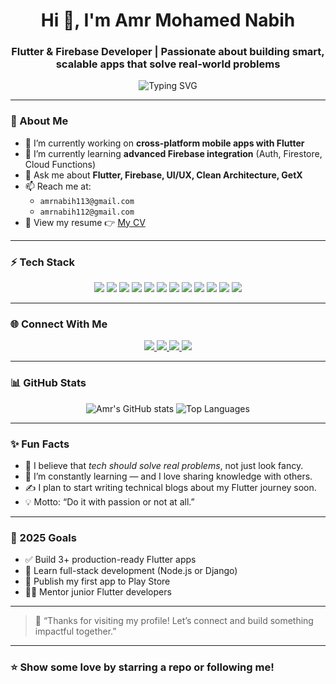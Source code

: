 <h1 align="center">Hi 👋, I'm Amr Mohamed Nabih</h1>
<h3 align="center">Flutter & Firebase Developer | Passionate about building smart, scalable apps that solve real-world problems</h3>

<p align="center">
  <img src="https://readme-typing-svg.herokuapp.com?font=Fira+Code&pause=1000&color=5FADF7&center=true&vCenter=true&width=435&lines=Hi+I'm+Amr+Nabih+%F0%9F%91%8B;Flutter+%7C+Firebase+%7C+Dart+Dev;Loves+clean+code+%26+UI%2FUX+%E2%9C%A8;Let's+build+great+apps+together!" alt="Typing SVG" />
</p>


---

### 🌱 About Me

- 🔭 I’m currently working on **cross-platform mobile apps with Flutter**
- 🌱 I’m currently learning **advanced Firebase integration** (Auth, Firestore, Cloud Functions)
- 💬 Ask me about **Flutter, Firebase, UI/UX, Clean Architecture, GetX**
- 📫 Reach me at:  
  - `amrnabih113@gmail.com`  
  - `amrnabih112@gmail.com`
- 📄 View my resume 👉 [My CV](https://drive.google.com/drive/folders/1px1QfVff0uxB8qeNLDSkkb22vH6-BHWH)

---

### ⚡ Tech Stack

<p align="center">
  <img src="https://img.shields.io/badge/Dart-0175C2?style=for-the-badge&logo=dart&logoColor=white"/>
  <img src="https://img.shields.io/badge/Flutter-02569B?style=for-the-badge&logo=flutter&logoColor=white"/>
  <img src="https://img.shields.io/badge/Firebase-FFCA28?style=for-the-badge&logo=firebase&logoColor=black"/>
  <img src="https://img.shields.io/badge/GetX-blueviolet?style=for-the-badge"/>
  <img src="https://img.shields.io/badge/SQL-4479A1?style=for-the-badge&logo=postgresql&logoColor=white"/>
  <img src="https://img.shields.io/badge/C%23-239120?style=for-the-badge&logo=c-sharp&logoColor=white"/>
  <img src="https://img.shields.io/badge/Postman-FF6C37?style=for-the-badge&logo=postman&logoColor=white"/>
  <img src="https://img.shields.io/badge/Git-F05032?style=for-the-badge&logo=git&logoColor=white"/>
  <img src="https://img.shields.io/badge/GitHub-181717?style=for-the-badge&logo=github&logoColor=white"/>
  <img src="https://img.shields.io/badge/Figma-F24E1E?style=for-the-badge&logo=figma&logoColor=white"/>
  <img src="https://img.shields.io/badge/Android-3DDC84?style=for-the-badge&logo=android&logoColor=white"/>
  <img src="https://img.shields.io/badge/VSCode-007ACC?style=for-the-badge&logo=visual-studio-code&logoColor=white"/>
</p>

---

### 🌐 Connect With Me

<p align="center">
  <a href="https://www.linkedin.com/in/amr-nabih112/" target="_blank">
    <img src="https://img.shields.io/badge/LinkedIn-0A66C2?style=for-the-badge&logo=linkedin&logoColor=white"/>
  </a>
  <a href="https://www.facebook.com/amrnabih.rizk" target="_blank">
    <img src="https://img.shields.io/badge/Facebook-1877F2?style=for-the-badge&logo=facebook&logoColor=white"/>
  </a>
 
  <a href="mailto:amrnabih113@gmail.com">
    <img src="https://img.shields.io/badge/Gmail-EA4335?style=for-the-badge&logo=gmail&logoColor=white"/>
  </a>
  <a href="https://discord.com/users/amrnabih." target="_blank">
    <img src="https://img.shields.io/badge/Discord-5865F2?style=for-the-badge&logo=discord&logoColor=white"/>
  </a>
</p>

---

### 📊 GitHub Stats

<p align="center">
  <img src="https://github-readme-stats.vercel.app/api?username=amrnabih113&show_icons=true&theme=radical" alt="Amr's GitHub stats" />
  <img src="https://github-readme-stats.vercel.app/api/top-langs/?username=amrnabih113&layout=compact&theme=radical" alt="Top Languages" />
</p>

---

### ✨ Fun Facts

- 🚀 I believe that *tech should solve real problems*, not just look fancy.
- 🧠 I’m constantly learning — and I love sharing knowledge with others.
- ✍ I plan to start writing technical blogs about my Flutter journey soon.
- 💡 Motto: “Do it with passion or not at all.”

---

### 🎯 2025 Goals

- ✅ Build 3+ production-ready Flutter apps
- 🚀 Learn full-stack development (Node.js or Django)
- 📱 Publish my first app to Play Store
- 👨‍🏫 Mentor junior Flutter developers

---

> 💬 “Thanks for visiting my profile! Let’s connect and build something impactful together.”

---

### ⭐ Show some love by starring a repo or following me!
